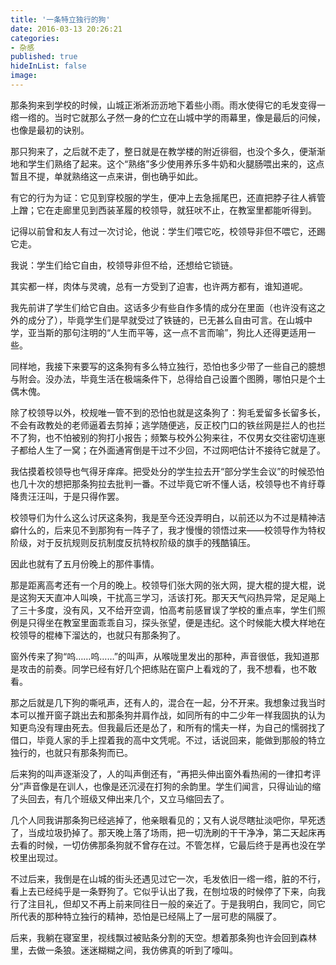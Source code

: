 ```yaml
---
title: '一条特立独行的狗'
date: 2016-03-13 20:26:21
categories:
- 杂感
published: true
hideInList: false
image: 
---
```

那条狗来到学校的时候，山城正淅淅沥沥地下着些小雨。雨水使得它的毛发变得一绺一绺的。当时它就那么孑然一身的伫立在山城中学的雨幕里，像是最后的问候，也像是最初的诀别。

那只狗来了，之后就不走了，整日就是在教学楼的附近徘徊，也没个多久，便渐渐地和学生们熟络了起来。这个“熟络”多少使用养乐多牛奶和火腿肠喂出来的，这点暂且不提，单就熟络这一点来讲，倒也确乎如此。

有它的行为为证：它见到穿校服的学生，便冲上去急摇尾巴，还直把脖子往人裤管上蹭；它在走廊里见到西装革履的校领导，就狂吠不止，在教室里都能听得到。

记得以前曾和友人有过一次讨论，他说：学生们喂它吃，校领导非但不喂它，还踢它走。

我说：学生们给它自由，校领导非但不给，还想给它锁链。

其实都一样，肉体与灵魂，总有一方受到了迫害，也许两方都有，谁知道呢。

我先前讲了学生们给它自由。这话多少有些自作多情的成分在里面（也许没有这之外的成分了），毕竟学生们是早就受过了铁链的，已无甚么自由可言。在山城中学，亚当斯的那句注明的“人生而平等，这一点不言而喻”，狗比人还得更适用一些。

同样地，我接下来要写的这条狗有多么特立独行，恐怕也多少带了一些自己的臆想与附会。没办法，毕竟生活在极端条件下，总得给自己设置个图腾，哪怕只是个土偶木傀。

除了校领导以外，校规唯一管不到的恐怕也就是这条狗了：狗毛爱留多长留多长，不会有政教处的老师逼着去剪掉；逃学随便逃，反正校门口的铁丝网是拦人的也拦不了狗，也不怕被别的狗打小报告；频繁与校外公狗来往，不仅男女交往密切连崽子都给人生了一窝；在外面通宵倒是干过不少回，不过网吧估计不接待它就是了。

我估摸着校领导也气得牙痒痒。把受处分的学生拉去开“部分学生会议”的时候恐怕也几十次的想把那条狗拉去批判一番。不过毕竟它听不懂人话，校领导也不肯纡尊降贵汪汪叫，于是只得作罢。

校领导们为什么这么讨厌这条狗，我是至今还没弄明白，以前还以为不过是精神洁癖什么的，后来见不到那狗有一阵子了，我才慢慢的领悟过来——校领导作为特权阶级，对于反抗规则反抗制度反抗特权阶级的旗手的残酷镇压。

因此也就有了五月份晚上的那件事情。

那是距离高考还有一个月的晚上。校领导们张大网的张大网，提大棍的提大棍，说是这狗天天直冲人叫唤，干扰高三学习，活该打死。那天天气闷热异常，足足飚上了三十多度，没有风，又不给开空调，怕高考前感冒误了学校的重点率，学生们照例是只得坐在教室里面乖乖自习，探头张望，便是违纪。这个时候能大模大样地在校领导的棍棒下溜达的，也就只有那条狗了。

窗外传来了狗“呜……呜……”的叫声，从喉咙里发出的那种，声音很低，我知道那是攻击的前奏。同学已经有好几个把练贴在窗户上看戏的了，我不想看，也不敢看。

那之后就是几下狗的嘶吼声，还有人的，混合在一起，分不开来。我想象过我当时本可以推开窗子跳出去和那条狗并肩作战，如同所有的中二少年一样我固执的认为知更鸟没有理由死去。但我最后还是怂了，和所有的懦夫一样，为自己的懦弱找了借口，毕竟人家的手上捏着我的高中文凭呢。不过，话说回来，能做到那般的特立独行的，也就只有那条狗而已。

后来狗的叫声逐渐没了，人的叫声倒还有，“再把头伸出窗外看热闹的一律扣考评分”声音像是在训人，也像是还沉浸在打狗的余韵里。学生们闻言，只得讪讪的缩了头回去，有几个班级又伸出来几个，又立马缩回去了。

几个人同我讲那条狗已经逃掉了，他亲眼看见的；又有人说尽瞎扯淡吧你，早死透了，当成垃圾扔掉了。那天晚上落了场雨，把一切洗刷的干干净净，第二天起床再去看的时候，一切仿佛那条狗就不曾存在过。不管怎样，它最后终于是再也没在学校里出现过。

不过后来，我倒是在山城的街头还遇见过它一次，毛发依旧一绺一绺，脏的不行，看上去已经纯乎是一条野狗了。它似乎认出了我，在刨垃圾的时候停了下来，向我行了注目礼，但却又不再上前来同往日一般的亲近了。于是我明白，我同它，同它所代表的那种特立独行的精神，恐怕是已经隔上了一层可悲的隔膜了。

后来，我躺在寝室里，视线飘过被贴条分割的天空。想着那条狗也许会回到森林里，去做一条狼。迷迷糊糊之间，我仿佛真的听到了嚎叫。